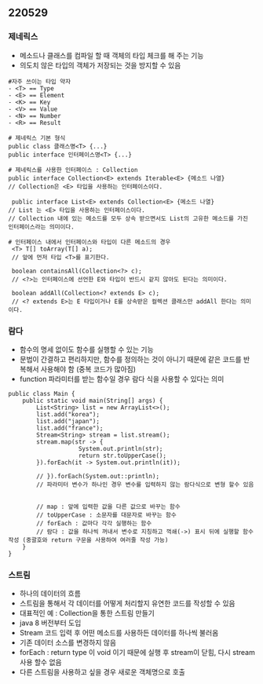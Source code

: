 ## 220529

### 제네릭스
- 메소드나 클래스를 컴파일 할 때 객체의 타입 체크를 해 주는 기능
- 의도치 않은 타입의 객체가 저장되는 것을 방지할 수 있음

```
#자주 쓰이는 타입 약자
- <T> == Type
- <E> == Element
- <K> == Key
- <V> == Value
- <N> == Number
- <R> == Result

# 제네릭스 기본 형식
public class 클래스명<T> {...}
public interface 인터페이스명<T> {...}

# 제네릭스를 사용한 인터페이스 : Collection
public interface Collection<E> extends Iterable<E> {메소드 나열}
// Collection은 <E> 타입을 사용하는 인터페이스이다.

 public interface List<E> extends Collection<E> {메소드 나열}
// List 는 <E> 타입을 사용하는 인터페이스이다.
// Collection 내에 있는 메소드를 모두 상속 받으면서도 List의 고유한 메소드를 가진 인터페이스라는 의미이다.

# 인터페이스 내에서 인터페이스와 타입이 다른 메소드의 경우
 <T> T[] toArray(T[] a);
 // 앞에 먼저 타입 <T>를 표기한다.

 boolean containsAll(Collection<?> c);
 // <?>는 인터페이스에 선언한 E와 타입이 반드시 같지 않아도 된다는 의미이다.

 boolean addAll(Collection<? extends E> c);
 // <? extends E>는 E 타입이거나 E를 상속받은 컬렉션 클래스만 addAll 한다는 의미이다.

```

### 람다
- 함수의 명세 없이도 함수를 실행할 수 있는 기능
- 문법이 간결하고 편리하지만, 함수를 정의하는 것이 아니기 때문에 같은 코드를 반복해서 사용해야 함 (중복 코드가 많아짐)
- function 파라미터를 받는 함수일 경우 람다 식을 사용할 수 있다는 의미
```
public class Main {
    public static void main(String[] args) {
        List<String> list = new ArrayList<>();
        list.add("korea");
        list.add("japan");
        list.add("france");
        Stream<String> stream = list.stream();
        stream.map(str -> {
                    System.out.println(str);
                    return str.toUpperCase();
        }).forEach(it -> System.out.println(it));

        // }).forEach(System.out::println);
        // 파라미터 변수가 하나인 경우 변수를 입력하지 않는 람다식으로 변형 할수 있음


        // map : 앞에 입력한 값을 다른 값으로 바꾸는 함수
        // toUpperCase : 소문자를 대문자로 바꾸는 함수
        // forEach : 값마다 각각 실행하는 함수
        // 람다 : 값을 하나씩 꺼내서 변수로 지칭하고 꺽쇄(->) 표시 뒤에 실행할 함수 작성 (중괄호와 return 구문을 사용하여 여러줄 작성 가능)
    }
}
```

### 스트림
- 하나의 데이터의 흐름
- 스트림을 통해서 각 데이터를 어떻게 처리할지 유연한 코드를 작성할 수 있음
- 대표적인 예 : Collection을 통한 스트림 만들기
- java 8 버전부터 도입
- Stream 코드 입력 후 어떤 메소드를 사용하든 데이터를 하나씩 불러옴
- 기존 데이터 소스를 변경하지 않음
- forEach : return type 이 void 이기 때문에 실행 후 stream이 닫힘, 다시 stream 사용 할수 없음
- 다른 스트림을 사용하고 싶을 경우 새로운 객체명으로 호출